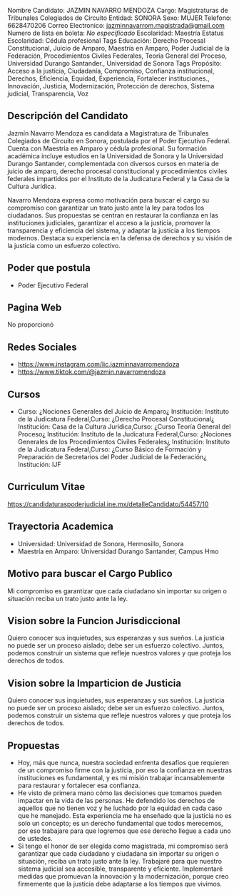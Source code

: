 Nombre Candidato: JAZMIN NAVARRO MENDOZA
Cargo: Magistraturas de Tribunales Colegiados de Circuito
Entidad: SONORA
Sexo: MUJER
Telefono: 6628470206
Correo Electronico: jazminnavarrom.magistrada@gmail.com
Numero de lista en boleta: *No especificado*
Escolaridad: Maestría
Estatus Escolaridad: Cédula profesional
Tags Educación: Derecho Procesal Constitucional, Juicio de Amparo, Maestría en Amparo, Poder Judicial de la Federación, Procedimientos Civiles Federales, Teoría General del Proceso, Universidad Durango Santander., Universidad de Sonora
Tags Propósito: Acceso a la justicia, Ciudadanía, Compromiso, Confianza institucional, Derechos, Eficiencia, Equidad, Experiencia, Fortalecer instituciones., Innovación, Justicia, Modernización, Protección de derechos, Sistema judicial, Transparencia, Voz


## Descripción del Candidato 

Jazmín Navarro Mendoza es candidata a Magistratura de Tribunales Colegiados de Circuito en Sonora, postulada por el Poder Ejecutivo Federal. Cuenta con Maestría en Amparo y cédula profesional. Su formación académica incluye estudios en la Universidad de Sonora y la Universidad Durango Santander, complementada con diversos cursos en materia de juicio de amparo, derecho procesal constitucional y procedimientos civiles federales impartidos por el Instituto de la Judicatura Federal y la Casa de la Cultura Jurídica.

Navarro Mendoza expresa como motivación para buscar el cargo su compromiso con garantizar un trato justo ante la ley para todos los ciudadanos. Sus propuestas se centran en restaurar la confianza en las instituciones judiciales, garantizar el acceso a la justicia, promover la transparencia y eficiencia del sistema, y adaptar la justicia a los tiempos modernos. Destaca su experiencia en la defensa de derechos y su visión de la justicia como un esfuerzo colectivo.


## Poder que postula

- Poder Ejecutivo Federal


## Pagina Web

No proporcionó


## Redes Sociales

- https://www.instagram.com/lic.jazminnavarromendoza
- https://www.tiktok.com/@jazmin.navarromendoza


## Cursos

- Curso:	¿Nociones Generales del Juicio de Amparo¿ Institución:	Instituto de la Judicatura Federal,Curso:	¿Derecho Procesal Constitucional¿ Institución:	Casa de la Cultura Jurídica,Curso:	¿Curso Teoría General del Proceso¿ Institución:	Instituto de la Judicatura Federal,Curso:	¿Nociones Generales de los Procedimientos Civiles Federales¿ Institución:	Instituto de la Judicatura Federal,Curso:	¿Curso Básico de Formación y Preparación de Secretarios del Poder Judicial de la Federación¿ Institución:	IJF


## Curriculum Vitae

https://candidaturaspoderjudicial.ine.mx/detalleCandidato/54457/10


## Trayectoria Academica

- Universidad:	Universidad de Sonora, Hermosillo, Sonora
- Maestría en Amparo:	Universidad Durango Santander, Campus Hmo


## Motivo para buscar el Cargo Publico

Mi compromiso es garantizar que cada ciudadano sin importar su origen o situación reciba un trato justo ante la ley.


## Vision sobre la Funcion Jurisdiccional

Quiero conocer sus inquietudes, sus esperanzas y sus sueños. La justicia no puede ser un proceso aislado; debe ser un esfuerzo colectivo. Juntos, podemos construir un sistema que refleje nuestros valores y que proteja los derechos de todos.


## Vision sobre la Imparticion de Justicia

Quiero conocer sus inquietudes, sus esperanzas y sus sueños. La justicia no puede ser un proceso aislado; debe ser un esfuerzo colectivo. Juntos, podemos construir un sistema que refleje nuestros valores y que proteja los derechos de todos.


## Propuestas

- Hoy, más que nunca, nuestra sociedad enfrenta desafíos que requieren de un compromiso firme con la justicia, por eso la confianza en nuestras instituciones es fundamental, y es mi misión trabajar incansablemente para restaurar y fortalecer esa confianza.
- He visto de primera mano cómo las decisiones que tomamos pueden impactar en la vida de las personas. He defendido los derechos de aquellos que no tienen voz y he luchado por la equidad en cada caso que he manejado. Esta experiencia me ha enseñado que la justicia no es solo un concepto; es un derecho fundamental que todos merecemos, por eso trabajare para que logremos que ese derecho llegue a cada uno de ustedes.
- Si tengo el honor de ser elegida como magistrada, mi compromiso será garantizar que cada ciudadano y ciudadana sin importar su origen o situación, reciba un trato justo ante la ley. Trabajaré para que nuestro sistema judicial sea accesible, transparente y eficiente. Implementaré medidas que promuevan la innovación y la modernización, porque creo firmemente que la justicia debe adaptarse a los tiempos que vivimos.

